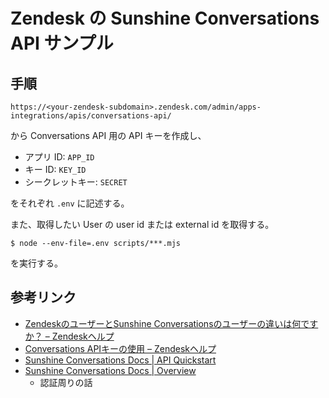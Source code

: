 # Zendesk の Sunshine Conversations API サンプル

## 手順

`https://<your-zendesk-subdomain>.zendesk.com/admin/apps-integrations/apis/conversations-api/`

から Conversations API 用の API キーを作成し、

- アプリ ID: `APP_ID`
- キー ID: `KEY_ID`
- シークレットキー: `SECRET`

をそれぞれ `.env` に記述する。

また、取得したい User の user id または external id を取得する。

```
$ node --env-file=.env scripts/***.mjs
```

を実行する。


## 参考リンク

- [ZendeskのユーザーとSunshine Conversationsのユーザーの違いは何ですか？ – Zendeskヘルプ](https://support.zendesk.com/hc/ja/articles/5851837582490-Zendesk%E3%81%AE%E3%83%A6%E3%83%BC%E3%82%B6%E3%83%BC%E3%81%A8Sunshine-Conversations%E3%81%AE%E3%83%A6%E3%83%BC%E3%82%B6%E3%83%BC%E3%81%AE%E9%81%95%E3%81%84%E3%81%AF%E4%BD%95%E3%81%A7%E3%81%99%E3%81%8B)
- [Conversations APIキーの使用 – Zendeskヘルプ](https://support.zendesk.com/hc/ja/articles/4576088682266-Conversations-API%E3%82%AD%E3%83%BC%E3%81%AE%E4%BD%BF%E7%94%A8)
- [Sunshine Conversations Docs | API Quickstart](https://docs.smooch.io/guide/api-quickstart/#api-quickstart)
- [Sunshine Conversations Docs | Overview](https://docs.smooch.io/guide/authentication-overview/)
  - 認証周りの話
